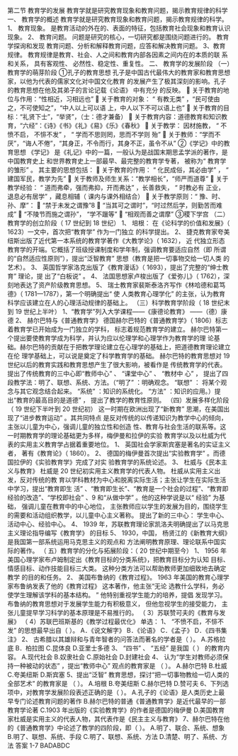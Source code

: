 第二节 教育学的发展
教育学就是研究教育现象和教育问题，揭示教育规律的科学
一、 教育学的概述
教育学就是研究教育现象和教育问题，揭示教育规律的科学。
1、 教育现象。 是教育活动的外在的、表面的特征，包括教育社会现象和教育认识现象。
2、 教育问题。 问题是研究的核心，一切研究都是围绕问题进行的。 教育学探询和发现
教育问题、分析和解释教育问题，应答和解决教育问题。
3、教育规律。 教育规律是教育、社会、人之间和教育内部各因素之间内在的本质的联
系和关系， 具有客观性、 必然性、稳定性、重复性。
二、 教育学的发展阶段
（一）教育学的萌芽阶段
①孔子的教育思想
孔子是中国古代最伟大的教育家和教育思想家，以他为代表的儒家文化对中国文化教育
的发展产生了极其深刻的影响。孔子的教育思想在他及其弟子的言论记载《论语》 中有充分
的反映。
 关于教育的地位与作用：“性相近，习相远也”
 关于教育的对象： “ 有教无类” ，“民可使由之，不可使知之”，“中人以上可以语
上，中人以下不可以语上也”
 关于教育的目标：“礼贤下士”，“举贤”，（士：德才兼备）
 关于教育内容：道德教育和知识教育，“六经”：《诗》《书》《礼》《易》《乐》《春秋》
 关于教学： 因材施教， “ 不愤不启， 不悱不发” ， “ 学而不思则罔，思而不学则
殆”
 关于教师：“学而不厌”，“诲人不倦”，“其身正，不令而行，其身不正，虽令不从”
②《学记》中的教育思想
《学记》 是《礼记》中的一篇，一般认为是战国末期思孟学派的著作，是中国教育史上
和世界教育史上一部最早、最完整的教育学专著， 被称为“ 教育学的雏形” 。
其主要的思想包括：
 关于教育的作用： “ 化民成俗，其必由学” ， “ 建国军民，教学为先”
 关于教师及师生关系：“教学相长”，“师严而道尊”
 关于教学经验： “ 道而弗牵，强而弗抑，开而弗达” ，长善救失， “ 时教必有
正业，退息必有居学” ，藏息相辅（ 课内与课外相结合）
 关于教学原则：“ 豫、时、孙、摩”：
 “禁于未发之谓豫”8
 “当其可之谓时”，“时过然后学，则勤苦而难成”
 “不陵节而施之谓孙”， “学不躐等”
 “相观而善之谓摩”
③稷下学宫
（二）教育学的创立阶段（ 17 世纪到 18 世纪）
1、 培根： 在《论科学的价值和发展》（ 1623）一文中，首次把“教育学” 作为一门独立
的科学提出。
2、 捷克教育家夸美纽斯出版了近代第一本系统的教育学著作《大教学论》（ 1632）， 近
代独立形态教育学的开端。它概括了班级授课制度和学年制，强调教育要适应自然（即
所谓的“自然适应性原则”），提出“泛智教育” 思想（教育是把一切事物交给一切人类
的艺术）。
3、 英国哲学家洛克出版了《教育漫话》（ 1693），提出了完整的“绅士教育” 理论，提
出了“白板说” 。
4、 法国思想家卢梭出版了《爱弥儿》（ 1762），深刻地表达了资产阶级教育思想。
5、 瑞士教育家裴斯泰洛齐写作《林哈德和葛笃德》（ 1781—1787），第一个明确提出“ 使
人类教育心理学化” 的主张，认为教育科学应该建立在人的心理活动规律的基础上。
（三）科学教育学阶段（ 18 世纪末到 19 世纪上半叶）
1、“教育学”列入大学课程——《康德论教育》 ——（德）康德
2、 赫尔巴特与《普通教育学》
德国赫尔巴特的《普通教育学》（ 1806）标志着教育学已开始成为一门独立的学科，
标志着规范教育学的建立。
赫尔巴特第一个提出要使教育学成为科学，并认为应以伦理学和心理学作为教育学的理
论基础。赫尔巴特的贡献在于把教学理论建立在心理学的基础上，把道德教育理论建立在伦
理学基础上，可以说是奠定了科学教育学的基础。
赫尔巴特的教育思想对 19 世纪以后的教育实践和教育思想产生了很大影响，被看作是
传统教育学的代表。提出了传统教育的三中心即“教师中心” 、 “课堂中心” 、 “教材中
心” ， 提出了四段教学法：明了、联想、系统、方法。（“明了” ：明确观念。 “联想” ：
将某个观念与其它观念结合起来。 “系统” ：知识的系统化。 “方法” ：知识的应用。）提
出“教育的最高目的是道德” ， 提出了教学的教育性原则。
（四）发展多样化阶段（ 19 世纪下半叶到 20 世纪初）
这一时期在欧洲出现了“新教育” 思潮，在美国出现了“进步教育运动” 。其共同特点
是反对传统的以传递知识为教学中心的倾向，主张以儿童为中心，强调儿童的独立性和创造
性、教育与社会生活的联系等。这一时期教育学的理论基础更为多样，梅伊曼和拉伊的实验
教育学以及以杜威为代表的实用主义教育学占据着重要地位。
1、 英国社会学家斯宾塞是著名的实证主义者， 著有《教育论》（ 1860）。
2、 德国的梅伊曼首次提出“实验教育学” 。而德国拉伊的《实验教育学》完成了对实
验教育学的系统论述。
3、 杜威与《民本主义与教育》
杜威是 20 世纪初实用主义教育学的代表人物。 杜威从实用主义出发，反对传统的教
育以学科教材为中心和脱离实际生活；主张让学生在实际生活中学习，提出“教育即生
活” 、“教育即生长”、“教育是一个社会的过程”、“教育即经验的改造”、“学校即社会” 、9
和“从做中学” 。他的这种学说是以“ 经验” 为基础， 强调儿童在教育中的中心地位，
主张教师应以学生的发展为目的，围绕学生的需要和活动组织教学，以儿童中心主义著称。
提出了新的三中心： 学生中心、活动中心、经验中心。
4、 1939 年，苏联教育理论家凯洛夫明确提出了以马克思主义理论指导编写《教育学》
的目标
5、 1930，中国， 杨贤江的《新教育大纲》 是我国第一部系统运用马克思主义的观点和
方法阐明教育原理、理论联系中国实际的著作。
（ 五）教育学的分化与拓展阶段：（ 20 世纪中期至今）
1、 1956 年美国心理学家布卢姆制定出《教育目标的分类系统》，把教育目标分为认知
目标、情感目标、动作技能目标三大类。 这种分类方法可以帮助教师更加细致地去确定教学
的目的和任务。
2、 美国布鲁纳的《教育过程》。
1963 年美国的教育心理学家布鲁纳发表了他的《教育过程》 这本著作，他主张“无论
选教什么学科，务必使学生理解该学科的基本结构。 ” 他特别重视学生能力的培养，提倡
发现学习。布鲁纳的教育思想对于发展学生能力有积极意义， 但他忽视学生的接受能力，
主张儿童提早学习科学的基本原理是不易推行的。
（ 3）苏联赞可夫的《教育与发展》
（ 4）苏联巴班斯基的《教学过程最优化》
单选：
1、 “不愤不启，不悱不发” 的思想最早出自（ ）。
A．《说文解字》 B．《论语》 C．《孟子》 D．《四书集注》
2、 古希腊以其雄辩和与青年智者的问答法而著名的学者是（ ）。
A.苏格拉底 B．柏拉图 C.昆体良 D.亚里士多德
3、 “四书” 、 “五经” 是我国（ ） 的教育内容。
A.现代社会 B.奴隶社会
C.原始社会 D.封建社会
4、 认为“学生对教师必须保持一种被动的状态” ，提出“教师中心” 观点的教育家是
（ ）。
A.赫尔巴特 B.杜威 C.夸美纽斯 D.斯宾塞
5、提出“泛智” 教育思想，探讨“把一切事物教给一切人类的全部艺术” 的教育家是
（ ）。
A.培根 B.夸美纽斯 C.赫尔巴特 D.赞可夫
6、下列选项中，对教育学发展阶段表述正确的是（ ）。
A.孔子的《论语》是人类历史上最早专门论述教育问题的著作
B.赫尔巴特的普通《普通教育学》是近代最早的一部教育学论著
C.1903 年出版的《实验教育学》的作者是德国的梅伊曼
D.美国教育家杜威是实用主义的代表人物，其代表作是《民主主义与教育》
7、赫尔巴特在他的《普通教育学》中论述了教学的四阶段，即（ ）。
A.明了、联合、系统、想象 B.明了、联想、系统、手段
C.明了、联想、系统、方法 D.清楚、明了、系统、方法
答案 1-7 BADABDC